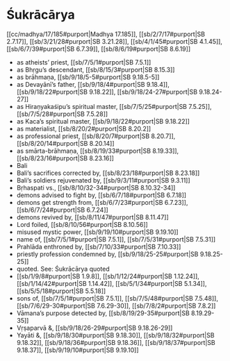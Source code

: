 # Śukrācārya

[[cc/madhya/17/185#purport|Madhya 17.185]], [[sb/2/7/17#purport|SB 2.7.17]], [[sb/3/21/28#purport|SB 3.21.28]], [[sb/4/1/45#purport|SB 4.1.45]], [[sb/6/7/39#purport|SB 6.7.39]], [[sb/8/6/19#purport|SB 8.6.19]]

* as atheists’ priest, [[sb/7/5/1#purport|SB 7.5.1]]
* as Bhṛgu’s descendant, [[sb/8/15/3#purport|SB 8.15.3]]
* as brāhmaṇa, [[sb/9/18/5-5#purport|SB 9.18.5-5]]
* as Devayānī’s father, [[sb/9/18/4#purport|SB 9.18.4]], [[sb/9/18/22#purport|SB 9.18.22]], [[sb/9/18/24-27#purport|SB 9.18.24-27]]
* as Hiraṇyakaśipu’s spiritual master, [[sb/7/5/25#purport|SB 7.5.25]], [[sb/7/5/28#purport|SB 7.5.28]]
* as Kaca’s spiritual master, [[sb/9/18/22#purport|SB 9.18.22]]
* as materialist, [[sb/8/20/2#purport|SB 8.20.2]]
* as professional priest, [[sb/8/20/7#purport|SB 8.20.7]], [[sb/8/20/14#purport|SB 8.20.14]]
* as smārta-brāhmaṇa, [[sb/8/19/33#purport|SB 8.19.33]], [[sb/8/23/16#purport|SB 8.23.16]]
* Bali 
* Bali’s sacrifices corrected by, [[sb/8/23/18#purport|SB 8.23.18]]
* Bali’s soldiers rejuvenated by, [[sb/9/3/11#purport|SB 9.3.11]]
* Bṛhaspati vs., [[sb/8/10/32-34#purport|SB 8.10.32-34]]
* demons advised to fight by, [[sb/6/7/18#purport|SB 6.7.18]]
* demons get strength from, [[sb/6/7/23#purport|SB 6.7.23]], [[sb/6/7/24#purport|SB 6.7.24]]
* demons revived by, [[sb/8/11/47#purport|SB 8.11.47]]
* Lord foiled, [[sb/8/10/56#purport|SB 8.10.56]]
* misused mystic power, [[sb/9/19/10#purport|SB 9.19.10]]
* name of, [[sb/7/5/1#purport|SB 7.5.1]], [[sb/7/5/31#purport|SB 7.5.31]]
* Prahlāda enthroned by, [[sb/7/10/33#purport|SB 7.10.33]]
* priestly profession condemned by, [[sb/9/18/25-25#purport|SB 9.18.25-25]]
* quoted. See: Śukrācārya quoted 
*  [[sb/1/9/8#purport|SB 1.9.8]], [[sb/1/12/24#purport|SB 1.12.24]], [[sb/1/14/42#purport|SB 1.14.42]], [[sb/5/1/34#purport|SB 5.1.34]], [[sb/5/5/18#purport|SB 5.5.18]]
* sons of, [[sb/7/5/1#purport|SB 7.5.1]], [[sb/7/5/48#purport|SB 7.5.48]], [[sb/7/6/29-30#purport|SB 7.6.29-30]], [[sb/7/8/2#purport|SB 7.8.2]]
* Vāmana’s purpose detected by, [[sb/8/19/29-35#purport|SB 8.19.29-35]]
* Vṛṣaparvā &, [[sb/9/18/26-29#purport|SB 9.18.26-29]]
* Yayāti &, [[sb/9/18/30#purport|SB 9.18.30]], [[sb/9/18/32#purport|SB 9.18.32]], [[sb/9/18/36#purport|SB 9.18.36]], [[sb/9/18/37#purport|SB 9.18.37]], [[sb/9/19/10#purport|SB 9.19.10]]
